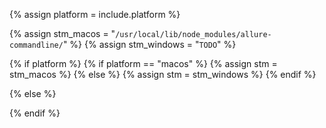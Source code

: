 <!-- _includes/docs/env/java/ -->

<!-- USE CASE -->
<!-- 1. include docs/env/java/location.md  -->
<!-- 2. include docs/env/java/location.md platform="macos" -->
<!-- 3. include docs/env/java/location.md platform="windows" -->

{% assign platform = include.platform %}

{% assign stm_macos =  "`/usr/local/lib/node_modules/allure-commandline/`" %}
{% assign stm_windows =  "`TODO`" %}

<!-- macOS & Windows -->
{% if platform %}
    {% if platform == "macos" %}
        {% assign stm =  stm_macos %}
    {% else %}
        {% assign stm =  stm_windows %}
    {% endif %}

<!-- ALL -->
{% else %}

{% endif %}
